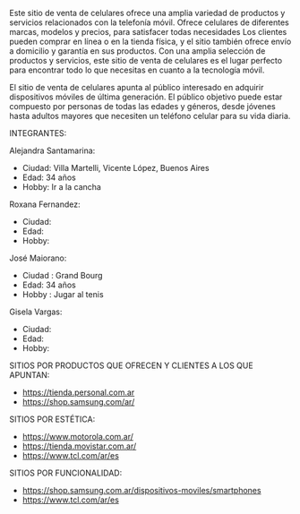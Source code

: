 Este sitio de venta de celulares ofrece una amplia variedad de productos y servicios relacionados con la telefonía móvil. Ofrece celulares de diferentes marcas, modelos y precios, para satisfacer todas necesidades  Los clientes pueden comprar en línea o en la tienda física, y el sitio también ofrece envío a domicilio y garantía en sus productos. Con una amplia selección de productos y servicios, este sitio de venta de celulares es el lugar perfecto para encontrar todo lo que necesitas en cuanto a la tecnología móvil.

El sitio de venta de celulares apunta al público interesado en adquirir dispositivos móviles de última generación. El público objetivo puede estar compuesto por personas de todas las edades y géneros, desde jóvenes hasta adultos mayores que necesiten un teléfono celular para su vida diaria.

INTEGRANTES: 

Alejandra Santamarina:

- Ciudad: Villa Martelli, Vicente López, Buenos Aires
- Edad: 34 años
- Hobby: Ir a la cancha 

Roxana Fernandez:

- Ciudad:
- Edad:
- Hobby:

José Maiorano:

- Ciudad : Grand Bourg  
- Edad: 34 años          
- Hobby : Jugar al tenis

Gisela Vargas:

- Ciudad:
- Edad:
- Hobby:

SITIOS POR PRODUCTOS QUE OFRECEN Y CLIENTES A LOS QUE APUNTAN:

- https://tienda.personal.com.ar
- https://shop.samsung.com/ar/

SITIOS POR ESTÉTICA:

- https://www.motorola.com.ar/
- https://tienda.movistar.com.ar/
- https://www.tcl.com/ar/es

SITIOS POR FUNCIONALIDAD:

 - https://shop.samsung.com.ar/dispositivos-moviles/smartphones
 - https://www.tcl.com/ar/es
